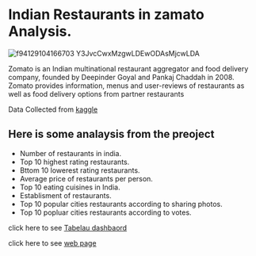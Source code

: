 # Indian Restaurants in zamato Analysis.

![f94129104166703 Y3JvcCwxMzgwLDEwODAsMjcwLDA](https://user-images.githubusercontent.com/111237089/222759326-96475d70-6398-497d-a93f-16b8118dabad.png)

Zomato is an Indian multinational restaurant aggregator and food delivery company, founded by Deepinder Goyal and Pankaj Chaddah in 2008. Zomato provides information, menus and user-reviews of restaurants as well as food delivery options from partner restaurants


Data Collected from [kaggle](https://www.kaggle.com/datasets/rabhar/zomato-restaurants-in-india)

## Here is some analaysis from the preoject
* Number of restaurants in india.
* Top 10 highest rating restaurants. 
* Bttom 10 lowerest rating restaurants.
* Average price of restaurants per person.
* Top 10 eating cuisines in India.
* Establisment of restaurants.
* Top 10 popular cities restaurants according to sharing photos.
* Top 10 popluar cities  restaurants according to votes.




click here to see [Tabelau dashbaord](https://public.tableau.com/shared/MFBRX9HTR?:display_count=n&:origin=viz_share_link)

click here to see [web page](https://vikas-budhani.github.io/Indian_Restaurants_in_zamato.github.io-/)
